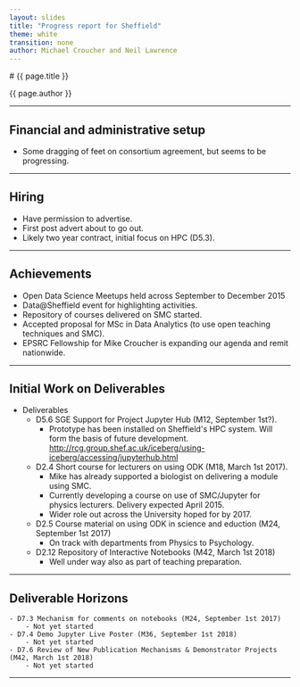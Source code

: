```yaml
---
layout: slides
title: "Progress report for Sheffield"
theme: white
transition: none
author: Michael Croucher and Neil Lawrence
---
```


<section data-markdown data-separator="^---\n" data-separator-vertical="^--\n">
# {{ page.title }}

{{ page.author }}

---

## Financial and administrative setup

- Some dragging of feet on consortium agreement, but seems to be progressing.

---
## Hiring

-   Have permission to advertise.
-   First post advert about to go out.
  - Likely two year contract, initial focus on HPC (D5.3).

---
## Achievements

-   Open Data Science Meetups held across September to December 2015
-   Data@Sheffield event for highlighting activities.
-   Repository of courses delivered on SMC started.
-   Accepted proposal for MSc in Data Analytics (to use open teaching techniques and SMC).
-   EPSRC Fellowship for Mike Croucher is expanding our agenda and remit nationwide.

---
## Initial Work on Deliverables

-   Deliverables
    - D5.6 SGE Support for Project Jupyter Hub (M12, September 1st?).
        - Prototype has been installed on Sheffield's HPC system. Will form the basis of future development. http://rcg.group.shef.ac.uk/iceberg/using-iceberg/accessing/jupyterhub.html
    - D2.4 Short course for lecturers on using ODK (M18, March 1st 2017).
        - Mike has already supported a biologist on delivering a module using SMC.
        - Currently developing a course on use of SMC/Jupyter for physics lecturers. Delivery expected April 2015.
        - Wider role out across the University hoped for by 2017.
    - D2.5 Course material on using ODK in science and eduction (M24, September 1st 2017)
        - On track with departments from Physics to Psychology.
    - D2.12 Repository of Interactive Notebooks (M42, March 1st 2018)
        - Well under way also as part of teaching preparation.

---
## Deliverable Horizons

    - D7.3 Mechanism for comments on notebooks (M24, September 1st 2017)
        - Not yet started
    - D7.4 Demo Jupyter Live Poster (M36, September 1st 2018)
        - Not yet started
    - D7.6 Review of New Publication Mechanisms & Demonstrator Projects (M42, March 1st 2018)
        - Not yet started

---
